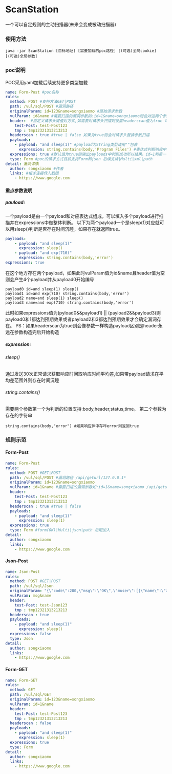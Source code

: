 # ScanStation
一个可以自定规则的主动扫描器(未来会变成被动扫描器)

### 使用方法
```
java -jar ScanStation [目标地址] [需要加载的poc路径] [(可选)全局cookie] [(可选)全局参数]
```

### poc说明
POC采用yaml加载后续支持更多类型加载
```yaml
name: Form-Post #poc名称
rules:
  method: POST #支持方法GET|POST
  path: /vul/sql/POST #漏洞路径 
  originalParam: id=123&name=songxiaomo #原始请求参数
  vulParam: id&name #需要扫描的漏洞参数如:id=1&name=songxiaomo则会对这两个参数进行扫描，可没有原始值
  header:  #自定义请求头键值对方式,如需要对请求头扫描则设置headerscan值为true 可不填
    test-Post: test-Post123
    tmp : tmp12321313213213
  headerscan : true #true | false 如果为true则会对请求头替换参数扫描
  payloads:
    - payload: "and sleep(1)" #payload为String类型请用""包裹
      expression: string.contains(body,'Program Files') #表达式判断响应中结果与预期结果是否相符
  expressions: true #默认值为true则输出payloads中判断成功所以结果。id=1和第一个payload组合为payload0 若存在多个参数如：id=1&name=songxiaomo 和两个pauload 则id=1与第一个paylaod和为payload0与第二个为pauload1以此类推
  type: Form #poc的请求方式目前支持Form和json 后续支持|Multi|xml|path
detail: 漏洞详情
  author: songxiaomo #作者
  links: #相关连接传入数组
    - https://www.google.com
```
#### 重点参数说明
##### pauload:
一个payload是由一个payload和对应表达式组成，可以填入多个payload进行扫描并在expressions中做整体判断。
以下为两个payload一个是sleep(1)对应就可以用sleep()判断是否存在时间沉睡，如果存在就返回true。
```yaml
payloads:
    - payload: "and sleep(1)"
      expression: sleep()
    - payload: "and exp(710)"
      expression: string.contains(body,'error') 
expressions: true
```
在这个地方存在两个payload，如果此时vulParam值为id&name且header值为空则会产生4个payload并从payload0开始编号
```
payload0 id=and sleep(1) sleep()
payload1 id=and exp(710) string.contains(body,'error') 
payload2 name=and sleep(1) sleep()
payload3 name=and exp(710) string.contains(body,'error') 
```
此时如果expressions值为(pyload0&&payload1) || (payload2&&payload3)则payload0和1都达到预期效果或者payload2和3都达到预期效果才会确定漏洞存在。
PS：如果headerscan为true则会像参数一样构造payload区别是header永远在参数构造完后开始构造
##### expression:
###### sleep()
通过发送30次正常请求获取响应时间取响应时间平均差,如果带payload请求在平均差范围外则存在时间沉睡
###### string.contains()
需要两个参数第一个为判断的位置支持:body,header,status,time。
第二个参数为存在的字符串
```
string.contains(body,"error") #如果响应体中存咋error则返回true
```
### 规则示范
#### Form-Post
```yaml
name: Form-Post
rules:
  method: POST #GET|POST
  path: /vul/sql/POST #漏洞路径 /api/geturl/127.0.0.1*
  originalParam: id=123&name=songxiaomo
  vulParam: id=1&name #需要扫描的漏洞参数如:id=1&name=songxiaomo /api/geturl/*/*
  header:
    test-Post: test-Post123
    tmp : tmp12321313213213
  headerscan : true #true | false
  payloads:
    - payload: "and sleep(1)"
      expression: sleep(1) 
  expressions: true 
  type: Form #form(OK)|Multi|json|path 后期加入
detail:
  author: songxiaomo
  links:
    - https://www.google.com
```
#### Json-Post
```yaml
name: Json-Post
rules:
  method: POST #GET|POST
  path: /vul/sql/Json 
  originalParam: "{\"code\":200,\"msg\":\"OK\",\"muser\":[{\"name\":\"zhangsan\",\"age\":\"10\",\"phone\":\"11111\",\"email\":\"11111@11.com\"},{\"name\":\"lisi\",\"age\":\"20\",\"phone\":\"22222\",\"email\":\"22222@22.com\"}]}"
  vulParam: msg&name
  header:
    test-Post: test-Json123
    tmp : tmp12321313213213
  headerscan : true 
  payloads:
    - payload: "and sleep(1)"
      expression: sleep()
  expressions: false 
  type: Json 
detail:
  author: songxiaomo
  links:
    - https://www.google.com
```
#### Form-GET
```yaml
name: Form-GET
rules:
  method: GET 
  path: /vul/sql/GET 
  originalParam: id=123&name=songxiaomo
  vulParam: id=1&name 
  header:
    test-Post: test-Post123
    tmp : tmp12321313213213
  headerscan : false 
  payloads:
    - payload: "and sleep(1)"
      expression: sleep(1)
  expressions: true 
  type: Form 
detail:
  author: songxiaomo
  links:
    - https://www.google.com
```